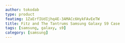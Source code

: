 ```yaml
---
author: tokodab
type: product
featimg: 1ZaErfIUdIjhq4E-3AMACc6HykFAvEeTW
title: Fitz and The Tantrums Samsung Galaxy S9 Case
tags: [samsung, galaxy, s9]
category: [samsung]
---
```

